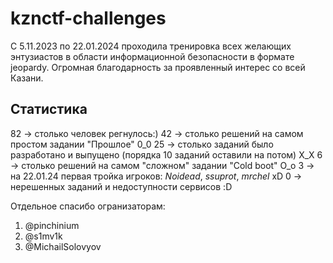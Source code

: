 # kznctf-challenges

С 5.11.2023 по 22.01.2024 проходила тренировка всех желающих энтузиастов в области информационной безопасности в формате jeopardy. Огромная благодарность за проявленный интерес со всей Казани.

## Статистика

82 -> столько человек регнулось:)
42 -> столько решений на самом простом задании "Прошлое" 0_0
25 -> столько заданий было разработано и выпущено (порядка 10 заданий оставили на потом) X_X
6 -> столько решений на самом "сложном" задании "Cold boot" O_o
3 -> на 22.01.24 первая тройка игроков: *Noidead*, *ssuprot*, *mrchel* xD
0 -> нерешенных заданий и недоступности сервисов :D

Отдельное спасибо огранизаторам:
1. @pinchinium
2. @s1mv1k
3. @MichailSolovyov

